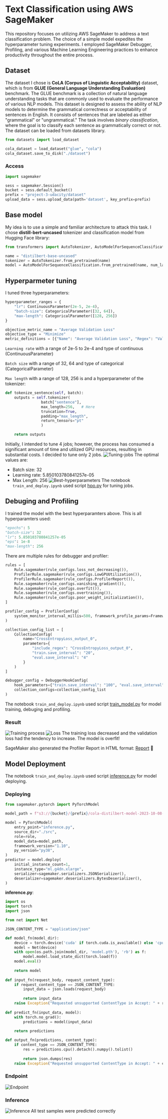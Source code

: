 # Text Classification using AWS SageMaker

This repository focuses on utilizing AWS SageMaker to address a text classification problem. The choice of a simple model expedites the hyperparameter tuning experiments. I employed SageMaker Debugger, Profiling, and various Machine Learning Engineering practices to enhance productivity throughout the entire process.

## Dataset
The dataset I chose is **CoLA (Corpus of Linguistic Acceptability)** dataset, which is from **GLUE (General Language Understanding Evaluation)** benchmark. The GLUE benchmark is a collection of natural language understanding tasks that are commonly used to evaluate the performance of various NLP models. This dataset is designed to assess the ability of NLP models to determine the grammatical correctness or acceptability of sentences in English. It consists of sentences that are labeled as either "grammatical" or "ungrammatical." The task involves *binary classification*, where the goal is to classify each sentence as grammatically correct or not. The dataset can be loaded from datasets library.

```python
from datasets import load_dataset

cola_dataset = load_dataset("glue", "cola")
cola_dataset.save_to_disk("./dataset")
```
### Access
```python
import sagemaker

sess = sagemaker.Session()
bucket = sess.default_bucket()
prefix = "project-3-udacity/dataset"
upload_data = sess.upload_data(path='dataset', key_prefix=prefix)
```
## Base model
My idea is to use a simple and familiar architecture to attack this task. I chose **distill-bert-uncased** tokenizer and classification model from Hugging Face library:
```python
from transformers import AutoTokenizer, AutoModelForSequenceClassification

name = "distilbert-base-uncased"
tokenizer = AutoTokenizer.from_pretrained(name)
model = AutoModelForSequenceClassification.from_pretrained(name, num_labels=2)

```

## Hyperparmeter tuning
I tuned three hyperparameters:
```python
hyperparameter_ranges = {
    "lr": ContinuousParameter(2e-5, 2e-4),
    "batch-size": CategoricalParameter([32, 64]),
    "max-length": CategoricalParameter([128, 256])
}

objective_metric_name = "Average Validation Loss"
objective_type = "Minimize"
metric_definitions = [{"Name": "Average Validation Loss", "Regex": "Validation set: Average loss: ([0-9\\.]+)"}]
```
`Learning rate` with a range of 2e-5 to 2e-4 and type of continuous (ContinuousParameter)

`Batch size` with a range of 32, 64 and type of categorical (CategoricalParameter)

`Max length` with a range of 128, 256 is and a hyperparameter of the tokenizer:
```python
def tokenize_sentence(self, batch):
	outputs = self.tokenizer(
				batch["sentence"],
				max_length=256,   # Here    
				truncation=True,
				padding="max_length",
				return_tensors="pt"
				)

	return outputs
```
Initially, I intended to tune 4 jobs; however, the process has consumed a significant amount of time and utilized GPU resources, resulting in substantial costs. I decided to tune only 2 jobs. 
![Tuning-jobs](assets/tuning_jobs.png)
The optimal values are:
* Batch size: 32
* Learning rate: 5.850103780841257e-05
* Max Length: 256
![Best-hyperparameters](assets/best_hyperparameters.png)
The notebook `train_and_deploy.ipynb` used script [hpo.py](src/hpo.py) for tuning jobs.

## Debuging and Profiling
I trained the model with the best hyperparamters above. This is all hyperparamters used:
```python
"epochs": 5
"batch-size": 32
"lr": 5.850103780841257e-05
"eps": 1e-8
"max-length": 256
```
There are multiple rules for debugger and profiler:
```python
rules = [
    Rule.sagemaker(rule_configs.loss_not_decreasing()),
    ProfilerRule.sagemaker(rule_configs.LowGPUUtilization()),
    ProfilerRule.sagemaker(rule_configs.ProfilerReport()),
    Rule.sagemaker(rule_configs.vanishing_gradient()),
    Rule.sagemaker(rule_configs.overfit()),
    Rule.sagemaker(rule_configs.overtraining()),
    Rule.sagemaker(rule_configs.poor_weight_initialization()),
]

profiler_config = ProfilerConfig(
    system_monitor_interval_millis=500, framework_profile_params=FrameworkProfile(num_steps=10)
)

collection_config_list = [
    CollectionConfig(
        name="CrossEntropyLoss_output_0",
        parameters={
            "include_regex": "CrossEntropyLoss_output_0", 
            "train.save_interval": "20",
            "eval.save_interval": "4"
        }
    )
]

debugger_config = DebuggerHookConfig(
    hook_parameters={"train.save_interval": "100", "eval.save_interval": "10"},
    collection_configs=collection_config_list
)
```
The notebook `train_and_deploy.ipynb` used script [train_model.py](src/train_model.py) for model training, debuging and profiling.
### Result
![Training process](assets/training_process2.png)
![Loss](assets/cross_entropy_loss.png)
The training loss decreased and the validation loss had the tendency to increase. The model is overfit!

SageMaker also generated the Profiler Report in HTML format: [Report](/profiler-report.html) :page_facing_up:

## Model Deployment
The notebook `train_and_deploy.ipynb` used script [inference.py](src/inference.py) for model deploying.
### Deploying
```python
from sagemaker.pytorch import PyTorchModel

model_path = f"s3://{bucket}/{prefix}/cola-distilbert-model-2023-10-08-00-07-59-269/output/model.tar.gz"

model = PyTorchModel(
    entry_point="inference.py",
    source_dir="./src",
    role=role,
    model_data=model_path,
    framework_version="1.10",
    py_version="py38",
)
predictor = model.deploy(
    initial_instance_count=1,
    instance_type="ml.g4dn.xlarge",
    serializer=sagemaker.serializers.JSONSerializer(),
	deserializer=sagemaker.deserializers.BytesDeserializer(),
)
```
**inference.py**:
```python
import os
import torch
import json

from net import Net

JSON_CONTENT_TYPE = "application/json"

def model_fn(model_dir):
    device = torch.device('cuda' if torch.cuda.is_available() else 'cpu')
    model = Net(device)
    with open(os.path.join(model_dir, 'model.pth'), 'rb') as f:
        model.model.load_state_dict(torch.load(f))
    model.eval()
    
    return model
    
def input_fn(request_body, request_content_type):
    if request_content_type == JSON_CONTENT_TYPE:
        input_data = json.loads(request_body)
        
        return input_data
    raise Exception("Requested unsupported ContentType in Accept: " + request_content_type)
        
def predict_fn(input_data, model):
    with torch.no_grad():
        predictions = model(input_data)
    
    return predictions

def output_fn(predictions, content_type):
    if content_type == JSON_CONTENT_TYPE:
        res = predictions.cpu().detach().numpy().tolist()
        
        return json.dumps(res)
    raise Exception("Requested unsupported ContentType in Accept: " + content_type)
```
### Endpoint
![Endpoint](assets/endpoint.png)
### Inference
![Inference](assets/inference.png)
All test samples were predicted correctly